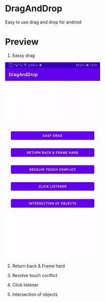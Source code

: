 # DragAndDrop
Easy to use drag and drop for android
# Preview
1. Eassy drag

![easy_drag](./app/assets/gif/easy_drag.gif)

2. Return back & Frame hard



3. Resolve touch conflict

4. Click listener

5. Intersection of objects


